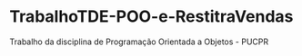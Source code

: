 # TrabalhoTDE-POO-e-RestitraVendas
Trabalho da disciplina de Programação Orientada a Objetos - PUCPR
